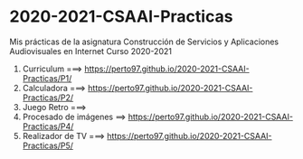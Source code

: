 # 2020-2021-CSAAI-Practicas
Mis prácticas de la asignatura Construcción de Servicios y Aplicaciones Audiovisuales en Internet Curso 2020-2021

1. Curriculum ===> https://perto97.github.io/2020-2021-CSAAI-Practicas/P1/
2. Calculadora ===> https://perto97.github.io/2020-2021-CSAAI-Practicas/P2/
3. Juego Retro ===>
4. Procesado de imágenes ==> https://perto97.github.io/2020-2021-CSAAI-Practicas/P4/
5. Realizador de TV ===> https://perto97.github.io/2020-2021-CSAAI-Practicas/P5/
